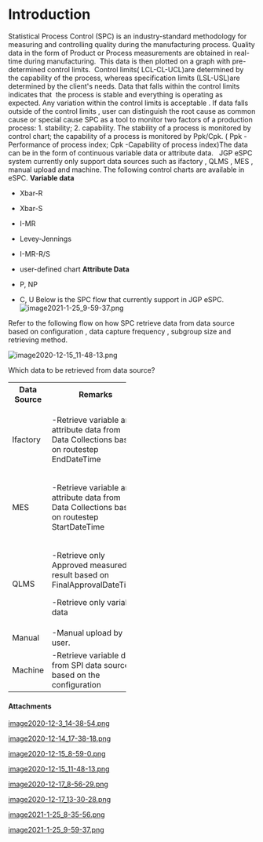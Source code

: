 # Introduction

Statistical Process Control (SPC) is an industry-standard methodology for measuring and controlling quality during the manufacturing process. Quality data in the form of Product or Process measurements are obtained in real-time during manufacturing.  This data is then plotted on a graph with pre-determined control limits. 
Control limits( LCL-CL-UCL)are determined by the capability of the process, whereas specification limits (LSL-USL)are determined by the client's needs. Data that falls within the control limits indicates that  the process is stable and everything is operating as expected. Any variation within the control limits is acceptable . If data falls outside of the control limits , user can distinguish the root cause as common cause or special cause SPC as a tool to monitor two factors of a production process: 1. stability; 2. capability. The stability of a process is monitored by control chart; the capability of a process is monitored by Ppk/Cpk. ( Ppk - Performance of process index; Cpk -Capability of process index)The data can be in the form of continuous variable data or attribute data.  
JGP eSPC system currently only support data sources such as ifactory , QLMS , MES , manual upload and machine.
The following control charts are available in eSPC.
**Variable data**  

- Xbar-R

- Xbar-S

- I-MR

- Levey-Jennings

- I-MR-R/S

- user-defined chart
**Attribute Data**  

- P, NP

- C, U
Below is the SPC flow that currently support in JGP eSPC.
![image2021-1-25_9-59-37.png](/.attachments/86311181.png)



Refer to the following flow on how SPC retrieve data from data source based on configuration , data capture frequency , subgroup size and retrieving method.

![image2020-12-15_11-48-13.png](/.attachments/84705354.png)



Which data to be retrieved from data source?
<table class="relative-table wrapped confluenceTable" style="width: 47.533%;"><colgroup><col style="width: 23.5432%;" /><col style="width: 76.369%;" /></colgroup><tbody><tr><th class="confluenceTh">Data Source</th><th class="confluenceTh">Remarks</th></tr><tr><td class="confluenceTd">Ifactory</td><td class="confluenceTd"><p>-Retrieve variable and attribute data from Data Collections based on routestep EndDateTime</p></td></tr><tr><td class="confluenceTd">MES</td><td class="confluenceTd"><p>-Retrieve variable and attribute data from Data Collections based on routestep StartDateTime</p></td></tr><tr><td class="confluenceTd">QLMS</td><td class="confluenceTd"><p>-Retrieve only Approved measured result based on FinalApprovalDateTime.</p><p>-Retrieve only variable data</p></td></tr><tr><td colspan="1" class="confluenceTd">Manual</td><td colspan="1" class="confluenceTd">-Manual upload by user.</td></tr><tr><td colspan="1" class="confluenceTd">Machine</td><td colspan="1" class="confluenceTd">-Retrieve variable data from SPI data source based on the configuration</td></tr></tbody></table>



#### Attachments

[image2020-12-3_14-38-54.png](/.attachments/82903859.png)
[image2020-12-14_17-38-18.png](/.attachments/84705294.png)
[image2020-12-15_8-59-0.png](/.attachments/84705352.png)
[image2020-12-15_11-48-13.png](/.attachments/84705354.png)
[image2020-12-17_8-56-29.png](/.attachments/84705409.png)
[image2020-12-17_13-30-28.png](/.attachments/84705414.png)
[image2021-1-25_8-35-56.png](/.attachments/86311179.png)
[image2021-1-25_9-59-37.png](/.attachments/86311181.png)
